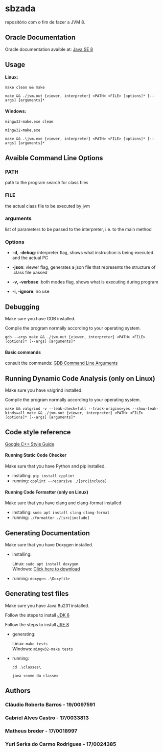 # sbzada

repositório com o fim de fazer a JVM 8.

## Oracle Documentation

Oracle documentation avaible at: [Java SE 8](https://docs.oracle.com/javase/specs/jvms/se8/html/index.html)

## Usage

#### Linux:
`make clean && make`

`make && ./jvm.out {viewer, interpreter} <PATH> <FILE> [options]* [--args] [arguments]*`

#### Windows:
`mingw32-make.exe clean`

`mingw32-make.exe`

`make && .\jvm.exe {viewer, interpreter} <PATH> <FILE> [options]* [--args] [arguments]*`

## Avaible Command Line Options

### PATH
path to the program search for class files

### FILE
the actual class file to be executed by jvm

### arguments
list of parameters to be passed to the interpreter, i.e. to the main method

### Options
 - **-d, -debug**: interpreter flag, shows what instruction is being executed and the actual PC

 - **-json**: viewer flag, generates a json file that represents the structure of .class file passed

 - **-v, -verbose**: both modes flag, shows what is executing during program

 - **-i, -ignore**: no use

## Debugging

Make sure you have GDB installed.

Compile the program normally according to your operating system.

`gdb --args make && ./jvm.out {viewer, interpreter} <PATH> <FILE> [options]* [--args] [arguments]*`

#### Basic commands
consult the commands: [GDB Command Line Arguments](http://www.yolinux.com/TUTORIALS/GDB-Commands.html)
 

## Running Dynamic Code Analysis (only on Linux)

Make sure you have valgrind installed.

Compile the program normally according to your operating system.

```make && valgrind -v --leak-check=full --track-origins=yes --show-leak-kinds=all make && ./jvm.out {viewer, interpreter} <PATH> <FILE> [options]* [--args] [arguments]*```

## Code style reference
[Google C++ Style Guide](https://google.github.io/styleguide/cppguide.html)

#### Running Static Code Checker
Make sure that you have Python and pip installed.

- installing: `pip install cpplint`
- running: `cpplint --recursive ./[src|include]`

#### Running Code Formatter (only on Linux)
Make sure that you have clang and clang-format installed

- installing: `sudo apt install clang clang-format`
- running: `./formatter ./[src|include]`

## Generating Documentation
Make sure that you have Doxygen installed.

- installing:

   Linux: `sudo apt install doxygen`<br/>
   Windows: [Click here to download](http://doxygen.nl/files/doxygen-1.8.16-setup.exe)

- running: `doxygen .\Doxyfile`

## Generating test files
Make sure you have Java 8u231 installed.

Follow the steps to install [JDK 8](https://www.oracle.com/technetwork/java/javase/downloads/jdk8-downloads-2133151.html)

Follow the steps to install [JRE 8](https://www.oracle.com/technetwork/pt/java/javase/downloads/jre8-downloads-2133155.html)

- generating:

   Linux: `make tests`<br/>
   Windows: `mingw32-make tests`

- running:

   `cd .\classes\`

   `java <nome da classe>`

## Authors

### Cláudio Roberto Barros - 19/0097591
### Gabriel Alves Castro - 17/0033813
### Matheus breder - 17/0018997
### Yuri Serka do Carmo Rodrigues - 17/0024385